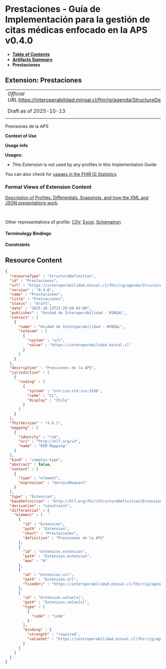 # Prestaciones - Guía de Implementación para la gestión de citas médicas enfocado en la APS v0.4.0

* [**Table of Contents**](toc.md)
* [**Artifacts Summary**](artifacts.md)
* **Prestaciones**

## Extension: Prestaciones 

| | |
| :--- | :--- |
| *Official URL*:https://interoperabilidad.minsal.cl/fhir/ig/agenda/StructureDefinition/Prestaciones | *Version*:0.4.0 |
| Draft as of 2025-10-13 | *Computable Name*:Prestaciones |

Previsones de la APS

**Context of Use**

**Usage info**

**Usages:**

* This Extension is not used by any profiles in this Implementation Guide

You can also check for [usages in the FHIR IG Statistics](https://packages2.fhir.org/xig/hl7.fhir.cl.agenda|current/StructureDefinition/Prestaciones)

### Formal Views of Extension Content

 [Description of Profiles, Differentials, Snapshots, and how the XML and JSON presentations work](http://build.fhir.org/ig/FHIR/ig-guidance/readingIgs.html#structure-definitions). 

 

Other representations of profile: [CSV](StructureDefinition-Prestaciones.csv), [Excel](StructureDefinition-Prestaciones.xlsx), [Schematron](StructureDefinition-Prestaciones.sch) 

#### Terminology Bindings

#### Constraints



## Resource Content

```json
{
  "resourceType" : "StructureDefinition",
  "id" : "Prestaciones",
  "url" : "https://interoperabilidad.minsal.cl/fhir/ig/agenda/StructureDefinition/Prestaciones",
  "version" : "0.4.0",
  "name" : "Prestaciones",
  "title" : "Prestaciones",
  "status" : "draft",
  "date" : "2025-10-13T23:29:58-03:00",
  "publisher" : "Unidad de Interoperabilidad - MINSAL",
  "contact" : [
    {
      "name" : "Unidad de Interoperabilidad - MINSAL",
      "telecom" : [
        {
          "system" : "url",
          "value" : "https://interoperabilidad.minsal.cl"
        }
      ]
    }
  ],
  "description" : "Previsones de la APS",
  "jurisdiction" : [
    {
      "coding" : [
        {
          "system" : "urn:iso:std:iso:3166",
          "code" : "CL",
          "display" : "Chile"
        }
      ]
    }
  ],
  "fhirVersion" : "4.0.1",
  "mapping" : [
    {
      "identity" : "rim",
      "uri" : "http://hl7.org/v3",
      "name" : "RIM Mapping"
    }
  ],
  "kind" : "complex-type",
  "abstract" : false,
  "context" : [
    {
      "type" : "element",
      "expression" : "ServiceRequest"
    }
  ],
  "type" : "Extension",
  "baseDefinition" : "http://hl7.org/fhir/StructureDefinition/Extension",
  "derivation" : "constraint",
  "differential" : {
    "element" : [
      {
        "id" : "Extension",
        "path" : "Extension",
        "short" : "Prestaciones",
        "definition" : "Previsones de la APS"
      },
      {
        "id" : "Extension.extension",
        "path" : "Extension.extension",
        "max" : "0"
      },
      {
        "id" : "Extension.url",
        "path" : "Extension.url",
        "fixedUri" : "https://interoperabilidad.minsal.cl/fhir/ig/agenda/StructureDefinition/Prestaciones"
      },
      {
        "id" : "Extension.value[x]",
        "path" : "Extension.value[x]",
        "type" : [
          {
            "code" : "code"
          }
        ],
        "binding" : {
          "strength" : "required",
          "valueSet" : "https://interoperabilidad.minsal.cl/fhir/ig/agenda/ValueSet/VSPrestaciones"
        }
      }
    ]
  }
}

```
